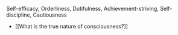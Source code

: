 Self-efficacy, 
Orderliness, 
Dutifulness, 
Achievement-striving, 
Self-discipline, 
Cautiousness



- [[What is the true nature of consciousness?]]